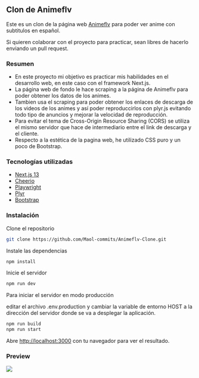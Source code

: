 ## Clon de Animeflv

Este es un clon de la página web [Animeflv](animeflv.net/) para poder ver anime con subtitulos en español.

Si quieren colaborar con el proyecto para practicar, sean libres de hacerlo enviando un pull request.

### Resumen
* En este proyecto mi objetivo es practicar mis habilidades en el desarrollo web, en este caso con el framework Next.js.
* La página web de fondo le hace scraping a la página de Animeflv para poder obtener los datos de los animes.
* Tambien usa el scraping para poder obtener los enlaces de descarga de los videos de los animes y así poder reproduccirlos con plyr.js evitando todo tipo de anuncios y mejorar la velocidad de reproducción.
* Para evitar el tema de Cross-Origin Resource Sharing (CORS) se utiliza el mismo servidor que hace de intermediario entre el link de descarga y el cliente.
* Respecto a la estética de la pagina web, he utilizado CSS puro y un poco de Bootstrap.

### Tecnologías utilizadas
* [Next.js 13](https://nextjs.org/blog/next-13)
* [Cheerio](https://github.com/cheeriojs/cheerio)
* [Playwright](https://github.com/Microsoft/playwright)
* [Plyr](https://plyr.io/)
* [Bootstrap](https://getbootstrap.com/)

### Instalación
Clone el repositorio
```bash
git clone https://github.com/Maol-commits/Animeflv-Clone.git
```
Instale las dependencias
```bash
npm install
```
Inicie el servidor
```bash
npm run dev
```
Para iniciar el servidor en modo producción

editar el archivo .env.production y cambiar la variable de entorno HOST a la dirección del servidor donde se va a desplegar la aplicación.
```bash
npm run build
npm run start
```

Abre [http://localhost:3000](http://localhost:3000) con tu navegador para ver el resultado.

### Preview

![](https://github.com/Maol-commits/Animeflv-Clone/raw/main/images/mockup.png)

